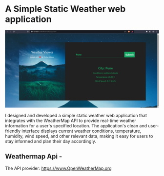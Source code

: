 # A Simple Static Weather web application
![Logo](https://github.com/Frs2304/Weather-App/blob/main/Weather-App%20JavaScript%20Screenshot.png?raw=true) 

I designed and developed a simple static weather web application that integrates with the WeatherMap API to provide real-time weather information for a user's specified location. The application's clean and user-friendly interface displays current weather conditions, temperature, humidity, wind speed, and other relevant data, making it easy for users to stay informed and plan their day accordingly.

## Weathermap Api - 
The API provider: https://www.OpenWeatherMap.org
